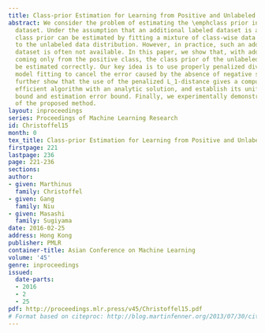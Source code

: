 ```yaml
---
title: Class-prior Estimation for Learning from Positive and Unlabeled Data
abstract: We consider the problem of estimating the \emphclass prior in an unlabeled
  dataset. Under the assumption that an additional labeled dataset is available, the
  class prior can be estimated by fitting a mixture of class-wise data distributions
  to the unlabeled data distribution. However, in practice, such an additional labeled
  dataset is often not available. In this paper, we show that, with additional samples
  coming only from the positive class, the class prior of the unlabeled dataset can
  be estimated correctly. Our key idea is to use properly penalized divergences for
  model fitting to cancel the error caused by the absence of negative samples. We
  further show that the use of the penalized L_1-distance gives a computationally
  efficient algorithm with an analytic solution, and establish its uniform deviation
  bound and estimation error bound. Finally, we experimentally demonstrate the usefulness
  of the proposed method.
layout: inproceedings
series: Proceedings of Machine Learning Research
id: Christoffel15
month: 0
tex_title: Class-prior Estimation for Learning from Positive and Unlabeled Data
firstpage: 221
lastpage: 236
page: 221-236
sections: 
author:
- given: Marthinus
  family: Christoffel
- given: Gang
  family: Niu
- given: Masashi
  family: Sugiyama
date: 2016-02-25
address: Hong Kong
publisher: PMLR
container-title: Asian Conference on Machine Learning
volume: '45'
genre: inproceedings
issued:
  date-parts:
  - 2016
  - 2
  - 25
pdf: http://proceedings.mlr.press/v45/Christoffel15.pdf
# Format based on citeproc: http://blog.martinfenner.org/2013/07/30/citeproc-yaml-for-bibliographies/
---
```

